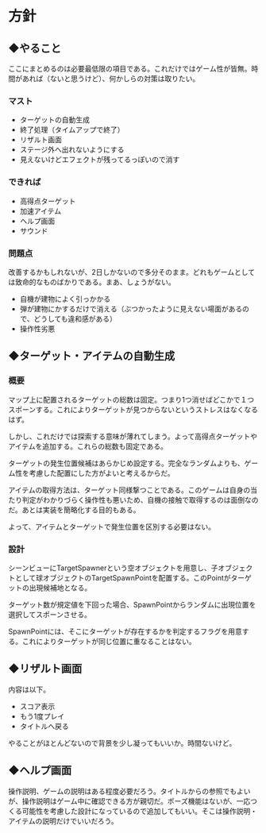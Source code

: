 # **方針**

## **◆やること**

ここにまとめるのは必要最低限の項目である。これだけではゲーム性が皆無。時間があれば（ないと思うけど）、何かしらの対策は取りたい。

### **マスト**

+ ターゲットの自動生成
+ 終了処理（タイムアップで終了）
+ リザルト画面
+ ステージ外へ出れないようにする
+ 見えないけどエフェクトが残ってるっぽいので消す

### **できれば**

+ 高得点ターゲット
+ 加速アイテム
+ ヘルプ画面
+ サウンド

### **問題点**

改善するかもしれないが、2日しかないので多分そのまま。どれもゲームとしては致命的なものばかりである。まあ、しょうがない。

+ 自機が建物によく引っかかる
+ 弾が建物にかするだけで消える（ぶつかったように見えない場面があるので、どうしても違和感がある）
+ 操作性劣悪

## **◆ターゲット・アイテムの自動生成**

### **概要**

マップ上に配置されるターゲットの総数は固定。つまり1つ消せばどこかで１つスポーンする。これによりターゲットが見つからないというストレスはなくなるはず。

しかし、これだけでは探索する意味が薄れてしまう。よって高得点ターゲットやアイテムを追加する。これらの総数も固定である。

ターゲットの発生位置候補はあらかじめ設定する。完全なランダムよりも、ゲーム性を考慮した配置にした方がよいと考えるからだ。

アイテムの取得方法は、ターゲット同様撃つことである。このゲームは自身の当たり判定がわかりづらく操作性も悪いため、自機の接触で取得するのは面倒なのだ。あとは実装を簡略化する目的もある。

よって、アイテムとターゲットで発生位置を区別する必要はない。

### **設計**

シーンビューにTargetSpawnerという空オブジェクトを用意し、子オブジェクトとして球オブジェクトのTargetSpawnPointを配置する。このPointがターゲットの出現候補地となる。

ターゲット数が規定値を下回った場合、SpawnPointからランダムに出現位置を選択してスポーンさせる。

SpawnPointには、そこにターゲットが存在するかを判定するフラグを用意する。これによりターゲットが同じ位置に重なることはない。

## **◆リザルト画面**

内容は以下。

+ スコア表示
+ もう1度プレイ
+ タイトルへ戻る

やることがほとんどないので背景を少し凝ってもいいか。時間ないけど。

## **◆ヘルプ画面**

操作説明、ゲームの説明はある程度必要だろう。タイトルからの参照でもよいが、操作説明はゲーム中に確認できる方が親切だ。ポーズ機能はないが、一応つくる可能性を考慮した設計になっているので追加してもいい。そこは操作説明・アイテムの説明だけでいいだろう。
